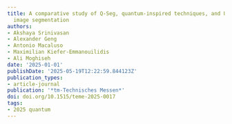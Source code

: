 ```yaml
---
title: A comparative study of Q-Seg, quantum-inspired techniques, and U-Net for crack
  image segmentation
authors:
- Akshaya Srinivasan
- Alexander Geng
- Antonio Macaluso
- Maximilian Kiefer-Emmanouilidis
- Ali Moghiseh
date: '2025-01-01'
publishDate: '2025-05-19T12:22:59.844123Z'
publication_types:
- article-journal
publication: '*tm-Technisches Messen*'
doi: doi.org/10.1515/teme-2025-0017
tags:
- 2025 quantum
---
```

